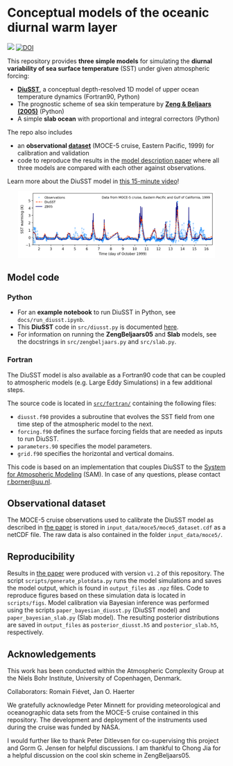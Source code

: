 # Conceptual models of the oceanic diurnal warm layer

[![](https://img.shields.io/badge/docs-dev-blue.svg)](#documentation) [![DOI](https://zenodo.org/badge/DOI/10.5281/zenodo.13363481.svg)](https://doi.org/10.5281/zenodo.13363481)

This repository provides **three simple models** for simulating the **diurnal variability of sea surface temperature** (SST) under given atmospheric forcing:
- [**DiuSST**](https://doi.org/10.5194/gmd-18-1333-2025), a conceptual depth-resolved 1D model of upper ocean temperature dynamics (Fortran90, Python)
- The prognostic scheme of sea skin temperature by [**Zeng & Beljaars (2005)**](https://doi.org/10.1029/2005GL023030) (Python)
- A simple **slab ocean** with proportional and integral correctors (Python)

The repo also includes
- an **observational [dataset](#observational-dataset)** (MOCE-5 cruise, Eastern Pacific, 1999) for calibration and validation
- code to reproduce the results in the [model description paper](https://doi.org/10.5194/gmd-18-1333-2025) where all three models are compared with each other against observations.

Learn more about the DiuSST model in [this 15-minute video](https://youtu.be/KdOWF_fzRLE)!

<p align = "center"><img src="https://github.com/reykboerner/diusst/blob/master/docs/header-image.png" alt="header-image" width="90%"/></p>

## Model code

### Python
- For an **example notebook** to run DiuSST in Python, see `docs/run_diusst.ipynb`.
- This **DiuSST** code in `src/diusst.py` is documented [here](https://github.com/reykboerner/diusst/blob/master/docs/diusst.md).
- For information on running the **ZengBeljaars05** and **Slab** models, see the docstrings in `src/zengbeljaars.py` and `src/slab.py`.

### Fortran
The DiuSST model is also available as a Fortran90 code that can be coupled to atmospheric models (e.g. Large Eddy Simulations) in a few additional steps.

The source code is located in [`src/fortran/`](https://github.com/reykboerner/diusst/tree/master/src/fortran) containing the following files:
- `diusst.f90` provides a subroutine that evolves the SST field from one time step of the atmospheric model to the next.
- `forcing.f90` defines the surface forcing fields that are needed as inputs to run DiuSST.
- `parameters.90` specifies the model parameters.
- `grid.f90` specifies the horizontal and vertical domains.

This code is based on an implementation that couples DiuSST to the [System for Atmospheric Modeling](https://you.stonybrook.edu/somas/sam/) (SAM). In case of any questions, please contact [r.borner@uu.nl](mailto:r.borner@uu.nl).

## Observational dataset
The MOCE-5 cruise observations used to calibrate the DiuSST model as described in [the paper](https://doi.org/10.5194/gmd-18-1333-2025) is stored in `input_data/moce5/moce5_dataset.cdf` as a netCDF file. The raw data is also contained in the folder `input_data/moce5/`.

## Reproducibility
Results in [the paper](https://doi.org/10.5194/gmd-18-1333-2025) were produced with version `v1.2` of this repository. The script `scripts/generate_plotdata.py` runs the model simulations and saves the model output, which is found in `output_files` as `.npz` files. Code to reproduce figures based on these simulation data is located in `scripts/figs`. Model calibration via Bayesian inference was performed using the scripts `paper_bayesian_diusst.py` (DiuSST model) and `paper_bayesian_slab.py` (Slab model). The resulting posterior distributions are saved in `output_files` as `posterior_diusst.h5` and `posterior_slab.h5`, respectively.

## Acknowledgements
This work has been conducted within the Atmospheric Complexity Group at the Niels Bohr Institute, University of Copenhagen, Denmark.

Collaborators: Romain Fiévet, Jan O. Haerter

We gratefully acknowledge Peter Minnett for providing meteorological and oceanographic data sets from the MOCE-5 cruise contained in this repository. The development and deployment of the instruments used during the cruise was funded by NASA.

I would further like to thank Peter Ditlevsen for co-supervising this project and Gorm G. Jensen for helpful discussions. I am thankful to Chong Jia for a helpful discussion on the cool skin scheme in ZengBeljaars05.